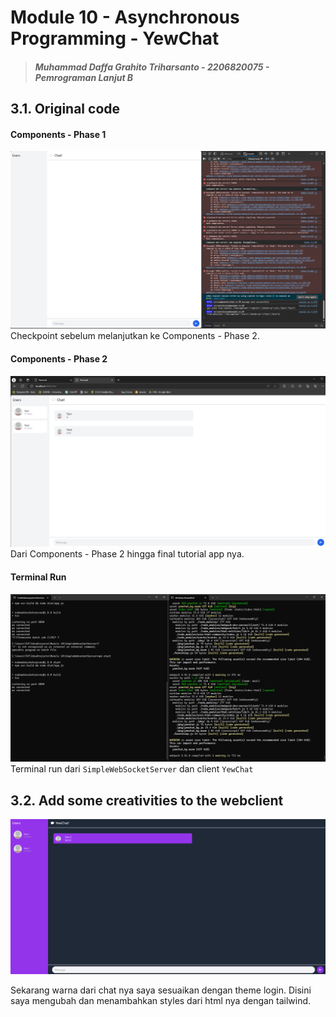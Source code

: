 # Module 10 - Asynchronous Programming - YewChat

> ##### Muhammad Daffa Grahito Triharsanto - 2206820075 - Pemrograman Lanjut B

## 3.1. Original code

#### Components - Phase 1

![Image 1_3.1](assets/images/Image1%203.1.png)
Checkpoint sebelum melanjutkan ke Components - Phase 2.

#### Components - Phase 2
![Image 2_3.1](assets/images/Image2%203.1.png)
Dari Components - Phase 2 hingga final tutorial app nya.

#### Terminal Run

![Image 3_3.1](assets/images/image3%203.1.png)
Terminal run dari `SimpleWebSocketServer` dan client `YewChat`

## 3.2. Add some creativities to the webclient

![Image 1_3.2](assets/images/Image%201%203.2.png)

Sekarang warna dari chat nya saya sesuaikan dengan theme login. Disini saya mengubah dan menambahkan styles dari html nya dengan tailwind.
